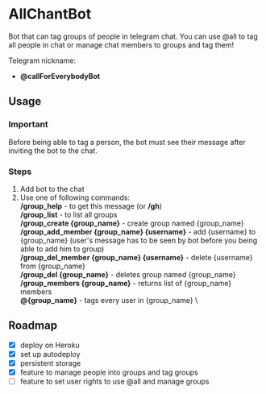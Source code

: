 # AllChantBot

Bot that can tag groups of people in telegram chat. You can use @all to tag all people in chat or manage chat members to groups and tag them!

Telegram nickname: 
  - **@callForEverybodyBot**

## Usage
### Important
Before being able to tag a person, the bot must see their message after inviting the bot to the chat.
### Steps
1. Add bot to the chat
2. Use one of following commands: \
    **/group_help** - to get this message (or **/gh**) \
    **/group_list** - to list all groups \
    **/group_create {group_name}** - create group named {group_name} \
    **/group_add_member {group_name} {username}** - add {username} to {group_name} (user's message has to be seen by bot before you being able to add him to group) \
    **/group_del_member {group_name} {username}** - delete {username} from {group_name} \
    **/group_del {group_name}** - deletes group named {group_name} \
    **/group_members {group_name}** - returns list of {group_name} members \
    **@{group_name}** - tags every user in {group_name} \

## Roadmap
- [x] deploy on Heroku
- [x] set up autodeploy
- [x] persistent storage
- [x] feature to manage people into groups and tag groups
- [ ] feature to set user rights to use @all and manage groups
